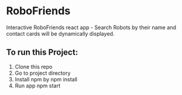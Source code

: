 # RoboFriends

Interactive RoboFriends react app - Search Robots by their name and contact cards will be dynamically displayed.

## To run this Project:
1. Clone this repo
2. Go to project directory
3. Install npm by npm install
4. Run app npm start
